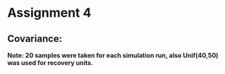 # Assignment 4

## Covariance:


**Note: 20 samples were taken for each simulation run, also Unif(40,50) was used for recovery units.**
